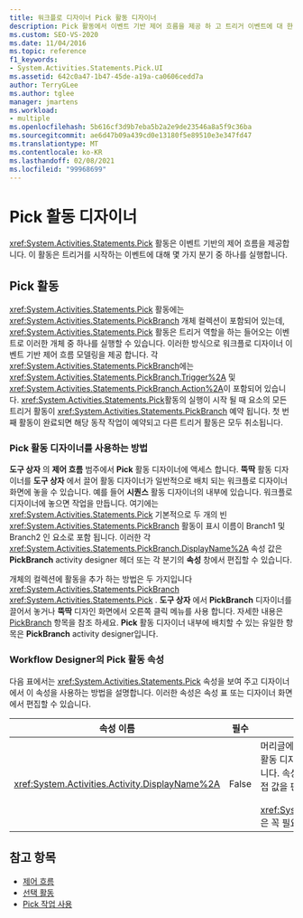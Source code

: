 ```yaml
---
title: 워크플로 디자이너 Pick 활동 디자이너
description: Pick 활동에서 이벤트 기반 제어 흐름을 제공 하 고 트리거 이벤트에 대 한 응답으로 여러 분기 중 하나를 실행 하는 방법에 대해 알아봅니다.
ms.custom: SEO-VS-2020
ms.date: 11/04/2016
ms.topic: reference
f1_keywords:
- System.Activities.Statements.Pick.UI
ms.assetid: 642c0a47-1b47-45de-a19a-ca0606cedd7a
author: TerryGLee
ms.author: tglee
manager: jmartens
ms.workload:
- multiple
ms.openlocfilehash: 5b616cf3d9b7eba5b2a2e9de23546a8a5f9c36ba
ms.sourcegitcommit: ae6d47b09a439cd0e13180f5e89510e3e347fd47
ms.translationtype: MT
ms.contentlocale: ko-KR
ms.lasthandoff: 02/08/2021
ms.locfileid: "99968699"
---
```

# <a name="pick-activity-designer"></a>Pick 활동 디자이너

<xref:System.Activities.Statements.Pick> 활동은 이벤트 기반의 제어 흐름을 제공합니다. 이 활동은 트리거를 시작하는 이벤트에 대해 몇 가지 분기 중 하나를 실행합니다.

## <a name="the-pick-activity"></a>Pick 활동

<xref:System.Activities.Statements.Pick> 활동에는 <xref:System.Activities.Statements.PickBranch> 개체 컬렉션이 포함되어 있는데, <xref:System.Activities.Statements.Pick> 활동은 트리거 역할을 하는 들어오는 이벤트로 이러한 개체 중 하나를 실행할 수 있습니다. 이러한 방식으로 워크플로 디자이너 이벤트 기반 제어 흐름 모델링을 제공 합니다. 각 <xref:System.Activities.Statements.PickBranch>에는 <xref:System.Activities.Statements.PickBranch.Trigger%2A> 및 <xref:System.Activities.Statements.PickBranch.Action%2A>이 포함되어 있습니다. <xref:System.Activities.Statements.Pick>활동의 실행이 시작 될 때 요소의 모든 트리거 활동이 <xref:System.Activities.Statements.PickBranch> 예약 됩니다. 첫 번째 활동이 완료되면 해당 동작 작업이 예약되고 다른 트리거 활동은 모두 취소됩니다.

### <a name="how-to-use-the-pick-activity-designer"></a>Pick 활동 디자이너를 사용하는 방법

**도구 상자** 의 **제어 흐름** 범주에서 **Pick** 활동 디자이너에 액세스 합니다. **뚝딱** 활동 디자이너를 **도구 상자** 에서 끌어 활동 디자이너가 일반적으로 배치 되는 워크플로 디자이너 화면에 놓을 수 있습니다. 예를 들어 **시퀀스** 활동 디자이너의 내부에 있습니다. 워크플로 디자이너에 놓으면 작업을 만듭니다. 여기에는 <xref:System.Activities.Statements.Pick> 기본적으로 두 개의 빈 <xref:System.Activities.Statements.PickBranch> 활동이 표시 이름이 Branch1 및 Branch2 인 요소로 포함 됩니다. 이러한 각 <xref:System.Activities.Statements.PickBranch.DisplayName%2A> 속성 값은 **PickBranch** activity designer 헤더 또는 각 분기의 **속성** 창에서 편집할 수 있습니다.

개체의 컬렉션에 활동을 추가 하는 방법은 두 가지입니다 <xref:System.Activities.Statements.PickBranch> <xref:System.Activities.Statements.Pick> . **도구 상자** 에서 **PickBranch** 디자이너를 끌어서 놓거나 **뚝딱** 디자인 화면에서 오른쪽 클릭 메뉴를 사용 합니다. 자세한 내용은 [PickBranch](../workflow-designer/pickbranch-activity-designer.md) 항목을 참조 하세요. **Pick** 활동 디자이너 내부에 배치할 수 있는 유일한 항목은 **PickBranch** activity designer입니다.

### <a name="pick-activity-properties-in-the-workflow-designer"></a>Workflow Designer의 Pick 활동 속성

다음 표에서는 <xref:System.Activities.Statements.Pick> 속성을 보여 주고 디자이너에서 이 속성을 사용하는 방법을 설명합니다. 이러한 속성은 속성 표 또는 디자이너 화면에서 편집할 수 있습니다.

|속성 이름|필수|사용량|
|-|--------------|-|
|<xref:System.Activities.Activity.DisplayName%2A>|False|머리글에 <xref:System.Activities.Statements.Pick> 활동 디자이너의 이름을 지정합니다. 기본값은 Pick입니다. 속성 표에서 또는 활동 디자이너의 머리글에서 직접 값을 편집할 수 있습니다.<br /><br /> <xref:System.Activities.Activity.DisplayName%2A>은 꼭 필요하지 않더라도 사용하는 것이 좋습니다.|

## <a name="see-also"></a>참고 항목

- [제어 흐름](../workflow-designer/control-flow-activity-designers.md)
- [선택 활동](/dotnet/framework/windows-workflow-foundation/pick-activity)
- [Pick 작업 사용](/dotnet/framework/windows-workflow-foundation/samples/using-the-pick-activity)
